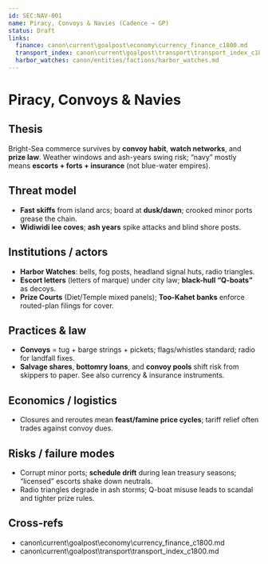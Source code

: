 ```yaml
---
id: SEC:NAV-001
name: Piracy, Convoys & Navies (Cadence → GP)
status: Draft
links:
  finance: canon\current\goalpost\economy\currency_finance_c1800.md
  transport_index: canon\current\goalpost\transport\transport_index_c1800.md
  harbor_watches: canon/entities/factions/harbor_watches.md
---
```


# Piracy, Convoys & Navies

## Thesis
Bright-Sea commerce survives by **convoy habit**, **watch networks**, and **prize law**. Weather windows and ash-years swing risk; “navy” mostly means **escorts + forts + insurance** (not blue-water empires). 

## Threat model
- **Fast skiffs** from island arcs; board at **dusk/dawn**; crooked minor ports grease the chain.  
- **Widiwidi lee coves**; **ash years** spike attacks and blind shore posts. 

## Institutions / actors
- **Harbor Watches**: bells, fog posts, headland signal huts, radio triangles.  
- **Escort letters** (letters of marque) under city law; **black-hull “Q-boats”** as decoys.  
- **Prize Courts** (Diet/Temple mixed panels); **Too-Kahet banks** enforce routed-plan filings for cover. 

## Practices & law
- **Convoys** = tug + barge strings + pickets; flags/whistles standard; radio for landfall fixes.  
- **Salvage shares**, **bottomry loans**, and **convoy pools** shift risk from skippers to paper. See also currency & insurance instruments.

## Economics / logistics
- Closures and reroutes mean **feast/famine price cycles**; tariff relief often trades against convoy dues. 

## Risks / failure modes
- Corrupt minor ports; **schedule drift** during lean treasury seasons; “licensed” escorts shake down neutrals.  
- Radio triangles degrade in ash storms; Q-boat misuse leads to scandal and tighter prize rules.

## Cross-refs
- canon\current\goalpost\economy\currency_finance_c1800.md  
- canon\current\goalpost\transport\transport_index_c1800.md
